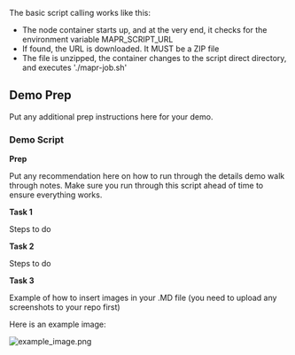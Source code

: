 The basic script calling works like this:
  * The node container starts up, and at the very end, it checks for the environment variable MAPR_SCRIPT_URL
  * If found, the URL is downloaded. It MUST be a ZIP file
  * The file is unzipped, the container changes to the script direct directory, and executes './mapr-job.sh'

## Demo Prep #

Put any additional prep instructions here for your demo.

### Demo Script ###

**Prep**

Put any recommendation here on how to run through the details demo walk through notes. Make sure you run through this script ahead of time to ensure everything works.

**Task 1**

Steps to do

**Task 2**

Steps to do

**Task 3**

Example of how to insert images in your .MD file (you need to upload any screenshots to your repo first)

Here is an example image:

![example_image.png](http://git.se.corp.maprtech.com/csmykay/demo-centralized-historian/src/gw-prod_sales/dashboard_example.png)





